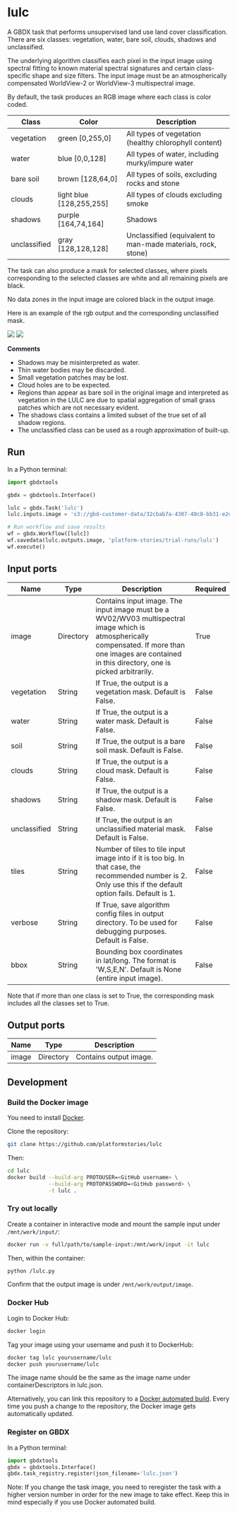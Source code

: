# lulc

A GBDX task that performs unsupervised land use land cover classification. There are six classes: vegetation, water, bare soil, clouds, shadows and unclassified.

The underlying algorithm classifies each pixel in the input image using spectral fitting to known material spectral signatures and certain class-specific shape and size filters. The input image must be an atmospherically compensated WorldView-2 or WorldView-3 multispectral image.

By default, the task produces an RGB image where each class is color coded.

Class     | Color               | Description
--------------|--------------------|------------
vegetation    | green [0,255,0]                    | All types of vegetation (healthy chlorophyll content)
water         | blue [0,0,128]                     | All types of water, including murky/impure water
bare soil     | brown [128,64,0]                   | All types of soils, excluding rocks and stone
clouds        | light blue [128,255,255]           | All types of clouds excluding smoke
shadows       | purple [164,74,164]                | Shadows
unclassified  | gray [128,128,128]                 | Unclassified (equivalent to man-made materials, rock, stone)

The task can also produce a mask for selected classes, where pixels corresponding to the selected classes are white and all remaining pixels are black.

No data zones in the input image are colored black in the output image.

Here is an example of the rgb output and the corresponding unclassified mask.

<img src='./images/rgb.png'>  

<img src='./images/unclassified_mask.png'>  


**Comments**

+ Shadows may be misinterpreted as water.
+ Thin water bodies may be discarded.
+ Small vegetation patches may be lost.
+ Cloud holes are to be expected.
+ Regions than appear as bare soil in the original image and interpreted as vegetation in the LULC are due to spatial aggregation of small grass patches which are not necessary evident.
+ The shadows class contains a limited subset of the true set of all shadow regions.
+ The unclassified class can be used as a rough approximation of built-up.

## Run

In a Python terminal:

```python
import gbdxtools

gbdx = gbdxtools.Interface()

lulc = gbdx.Task('lulc')
lulc.inputs.image = 's3://gbd-customer-data/32cbab7a-4307-40c8-bb31-e2de32f940c2/platform-stories/coastal-change/images/pre'

# Run workflow and save results
wf = gbdx.Workflow([lulc])
wf.savedata(lulc.outputs.image, 'platform-stories/trial-runs/lulc')
wf.execute()
```

## Input ports

| Name  | Type |  Description | Required |
|-------|--------------|----------------|----------------|
| image | Directory | Contains input image. The input image must be a WV02/WV03 multispectral image which is atmospherically compensated. If more than one images are contained in this directory, one is picked arbitrarily. | True |
| vegetation | String | If True, the output is a vegetation mask. Default is False. | False |
| water | String | If True, the output is a water mask. Default is False. | False |
| soil | String | If True, the output is a bare soil mask. Default is False. | False |
| clouds | String | If True, the output is a cloud mask. Default is False. | False |
| shadows | String | If True, the output is a shadow mask. Default is False. | False |
| unclassified | String | If True, the output is an unclassified material mask. Default is False. | False |
| tiles | String | Number of tiles to tile input image into if it is too big. In that case, the recommended number is 2. Only use this if the default option fails. Default is 1. | False |
| verbose | String | If True, save algorithm config files in output directory. To be used for debugging purposes. Default is False. | False |
| bbox | String | Bounding box coordinates in lat/long. The format is 'W,S,E,N'. Default is None (entire input image). | False |

Note that if more than one class is set to True, the corresponding mask includes all the classes set to True.

## Output ports

| Name  | Type | Description                                    |
|-------|---------|---------------------------------------------------|
| image | Directory | Contains output image. |


## Development

### Build the Docker image

You need to install [Docker](https://docs.docker.com/engine/installation/).

Clone the repository:

```bash
git clone https://github.com/platformstories/lulc
```

Then:

```bash
cd lulc
docker build --build-arg PROTOUSER=<GitHub username> \
             --build-arg PROTOPASSWORD=<GitHub password> \
             -t lulc .
```

### Try out locally

Create a container in interactive mode and mount the sample input under `/mnt/work/input/`:

```bash
docker run -v full/path/to/sample-input:/mnt/work/input -it lulc
```

Then, within the container:

```bash
python /lulc.py
```

Confirm that the output image is under `/mnt/work/output/image`.

### Docker Hub

Login to Docker Hub:

```bash
docker login
```

Tag your image using your username and push it to DockerHub:

```bash
docker tag lulc yourusername/lulc
docker push yourusername/lulc
```

The image name should be the same as the image name under containerDescriptors in lulc.json.

Alternatively, you can link this repository to a [Docker automated build](https://docs.docker.com/docker-hub/builds/).
Every time you push a change to the repository, the Docker image gets automatically updated.

### Register on GBDX

In a Python terminal:

```python
import gbdxtools
gbdx = gbdxtools.Interface()
gbdx.task_registry.register(json_filename='lulc.json')
```

Note: If you change the task image, you need to reregister the task with a higher version number
in order for the new image to take effect. Keep this in mind especially if you use Docker automated build.
